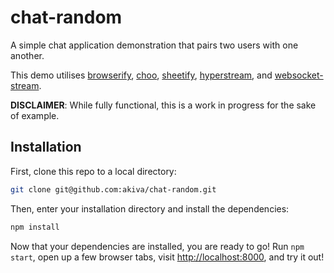 # chat-random

A simple chat application demonstration that pairs two users with one 
another.

This demo utilises [browserify][1], [choo][2], [sheetify][3], 
[hyperstream][4], and [websocket-stream][5].

[1]: https://npmjs.org/package/browserify
[2]: https://npmjs.com/package/choo
[3]: https://npmjs.com/package/sheetify
[4]: https://npmjs.com/package/hyperstream
[5]: https://npmjs.com/package/websocket-stream

**DISCLAIMER**: While fully functional, this is a work in progress for the
sake of example.

## Installation

First, clone this repo to a local directory:

```bash
git clone git@github.com:akiva/chat-random.git
```

Then, enter your installation directory and install the dependencies:

```bash
npm install
```

Now that your dependencies are installed, you are ready to go! Run `npm
start`, open up a few browser tabs, visit <http://localhost:8000>, and
try it out!
